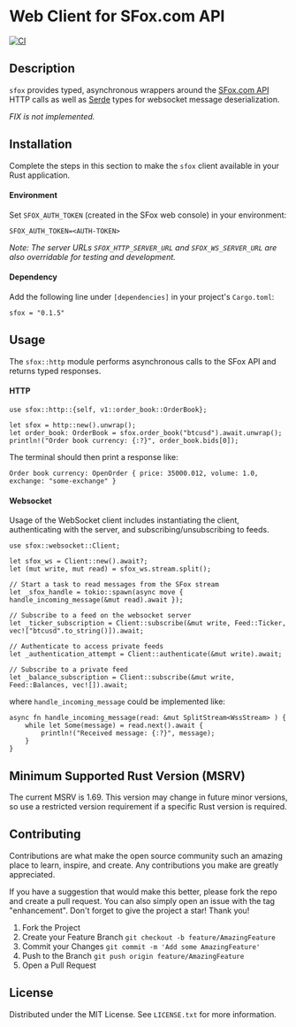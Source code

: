 # Web Client for SFox.com API

[![CI](https://github.com/daveminer/sfox/actions/workflows/test.yml/badge.svg)](https://github.com/daveminer/sfox/actions/workflows/test.yml)


## Description
`sfox` provides typed, asynchronous wrappers around the [SFox.com API](https://docs.sfox.com/) HTTP calls
as well as [Serde](https://serde.rs/) types for websocket message deserialization.

_FIX is not implemented._

## Installation

Complete the steps in this section to make the `sfox` client available in your Rust application.

#### Environment

Set `SFOX_AUTH_TOKEN` (created in the SFox web console) in your environment:
```
SFOX_AUTH_TOKEN=<AUTH-TOKEN>
```

_Note: The server URLs `SFOX_HTTP_SERVER_URL` and `SFOX_WS_SERVER_URL` are also overridable for testing and development._

#### Dependency

Add the following line under ```[dependencies]``` in your project's `Cargo.toml`:
```
sfox = "0.1.5"
```

## Usage

The ```sfox::http``` module performs asynchronous calls to the SFox API and returns typed responses.

#### HTTP

```
use sfox::http::{self, v1::order_book::OrderBook};
```

```
let sfox = http::new().unwrap();
let order_book: OrderBook = sfox.order_book("btcusd").await.unwrap();
println!("Order book currency: {:?}", order_book.bids[0]);
```

The terminal should then print a response like:
```
Order book currency: OpenOrder { price: 35000.012, volume: 1.0, exchange: "some-exchange" }
```

#### Websocket


Usage of the WebSocket client includes instantiating the client, authenticating with the server,
and subscribing/unsubscribing to feeds.

```
use sfox::websocket::Client;
```
```
let sfox_ws = Client::new().await?;
let (mut write, mut read) = sfox_ws.stream.split();

// Start a task to read messages from the SFox stream
let _sfox_handle = tokio::spawn(async move { handle_incoming_message(&mut read).await });

// Subscribe to a feed on the websocket server
let _ticker_subscription = Client::subscribe(&mut write, Feed::Ticker, vec!["btcusd".to_string()]).await;

// Authenticate to access private feeds
let _authentication_attempt = Client::authenticate(&mut write).await;

// Subscribe to a private feed
let _balance_subscription = Client::subscribe(&mut write, Feed::Balances, vec![]).await;
```

where `handle_incoming_message` could be implemented like:
```
async fn handle_incoming_message(read: &mut SplitStream<WssStream> ) {
    while let Some(message) = read.next().await {
        println!("Received message: {:?}", message);
    }
}
```

## Minimum Supported Rust Version (MSRV)

The current MSRV is 1.69. This version may change in future minor versions, so use a restricted version requirement if a specific Rust version is required.

## Contributing

Contributions are what make the open source community such an amazing place to learn, inspire, and create. Any contributions you make are greatly appreciated.

If you have a suggestion that would make this better, please fork the repo and create a pull request. You can also simply open an issue with the tag "enhancement". Don't forget to give the project a star! Thank you!

1. Fork the Project
2. Create your Feature Branch
```git checkout -b feature/AmazingFeature```
3. Commit your Changes
```git commit -m 'Add some AmazingFeature'```
4. Push to the Branch
```git push origin feature/AmazingFeature```
5. Open a Pull Request

## License

Distributed under the MIT License. See `LICENSE.txt` for more information.
